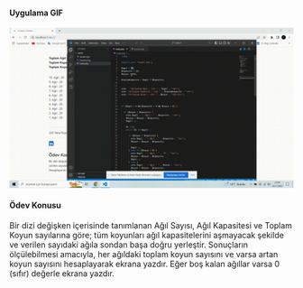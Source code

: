 
<h4>Uygulama GIF</h4>
<img src="https://github.com/HuseyinUnalan/images/blob/main/odev1.gif?raw=true" width="auto">

<h4>Ödev Konusu</h4>
<p>
Bir dizi değişken içerisinde tanımlanan Ağıl Sayısı, Ağıl Kapasitesi ve Toplam Koyun sayılarına göre; tüm
koyunları ağıl kapasitelerini aşmayacak şekilde ve verilen sayıdaki ağıla sondan başa doğru yerleştir.
Sonuçların ölçülebilmesi amacıyla, her ağıldaki toplam koyun sayısını ve varsa artan koyun sayısını 
hesaplayarak ekrana yazdır. Eğer boş kalan ağıllar varsa 0 (sıfır) değerle ekrana yazdır.
</p>

